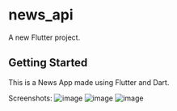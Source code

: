 # news_api

A new Flutter project.

## Getting Started

This is a News App made using Flutter and Dart.


Screenshots: 
![image](https://github.com/anurag-026/Flutter-News-App/assets/90410697/3884e091-2fca-4662-86ce-0203f030dfef)
![image](https://github.com/anurag-026/Flutter-News-App/assets/90410697/4d26d851-769c-4cde-b4aa-a88a178213e4)
![image](https://github.com/anurag-026/Flutter-News-App/assets/90410697/f6adf2f5-09e0-4ccc-b135-28176d3f3f13)

